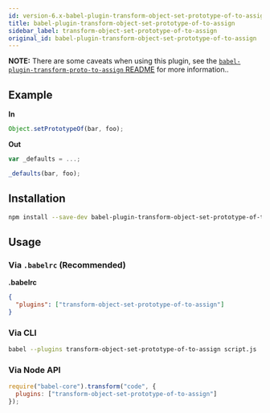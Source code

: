 ```yaml
---
id: version-6.x-babel-plugin-transform-object-set-prototype-of-to-assign
title: babel-plugin-transform-object-set-prototype-of-to-assign
sidebar_label: transform-object-set-prototype-of-to-assign
original_id: babel-plugin-transform-object-set-prototype-of-to-assign
---
```


**NOTE:** There are some caveats when using this plugin, see the [`babel-plugin-transform-proto-to-assign` README](https://github.com/babel/babel/tree/master/packages/babel-plugin-transform-proto-to-assign) for more information..

## Example

**In**

```javascript
Object.setPrototypeOf(bar, foo);
```

**Out**

```javascript
var _defaults = ...;

_defaults(bar, foo);
```

## Installation

```sh
npm install --save-dev babel-plugin-transform-object-set-prototype-of-to-assign
```

## Usage

### Via `.babelrc` (Recommended)

**.babelrc**

```json
{
  "plugins": ["transform-object-set-prototype-of-to-assign"]
}
```

### Via CLI

```sh
babel --plugins transform-object-set-prototype-of-to-assign script.js
```

### Via Node API

```javascript
require("babel-core").transform("code", {
  plugins: ["transform-object-set-prototype-of-to-assign"]
});
```

